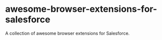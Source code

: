 # awesome-browser-extensions-for-salesforce
A collection of awesome browser extensions for Salesforce.
